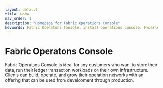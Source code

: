 ```yaml
---
layout: default
title: Home
nav_order: 1
description: "Homepage for Fabric Operations Console"
keywords: Fabric Operatons Console, install operations console, Hyperledger Fabric Docker, Fabric test, Fabric samples
---
```


# Fabric Operatons Console

Fabric Operatons Console is ideal for any customers who want to store their data, run their ledger transaction workloads on their own infrastructure. Clients can build, operate, and grow their operation networks with an offering that can be used from development through production.

